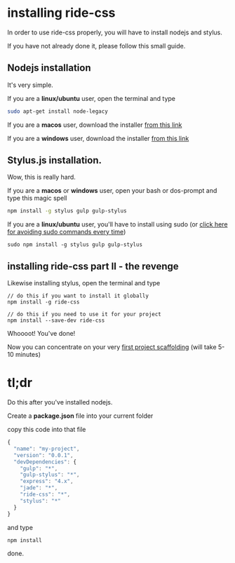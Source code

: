 # installing ride-css

In order to use ride-css properly, you will have to install nodejs and stylus.

If you have not already done it, please follow this small guide.

## Nodejs installation

It's very simple.

If you are a **linux/ubuntu** user, open the terminal and type

```bash
sudo apt-get install node-legacy
```

If you are a **macos** user, download the installer [from this link](https://nodejs.org/download/)

If you are a **windows** user, download the installer [from this link](https://nodejs.org/download/)

## Stylus.js installation.

Wow, this is really hard.

If you are a **macos** or **windows** user, open your bash or dos-prompt and type this magic spell

```bash
npm install -g stylus gulp gulp-stylus
```

If you are a **linux/ubuntu** user, you'll have to install using sudo (or [click here for avoiding sudo commands every time](http://stackoverflow.com/questions/19352976/npm-modules-wont-install-globally-without-sudo#answer-21712034))

```
sudo npm install -g stylus gulp gulp-stylus
```

## installing ride-css part II - the revenge

Likewise installing stylus, open the terminal and type

```
// do this if you want to install it globally
npm install -g ride-css

// do this if you need to use it for your project
npm install --save-dev ride-css
```

Whoooot! You've done!

Now you can concentrate on your very [first project scaffolding](scaffolding.md) (will take 5-10 minutes)

# tl;dr

Do this after you've installed nodejs.

Create a **package.json** file into your current folder

copy this code into that file

```js
{
  "name": "my-project",
  "version": "0.0.1",
  "devDependencies": {
    "gulp": "*",
    "gulp-stylus": "*",
    "express": "4.x",
    "jade": "*",
    "ride-css": "*",
    "stylus": "*"
  }
}
```

and type

```
npm install
```

done.
